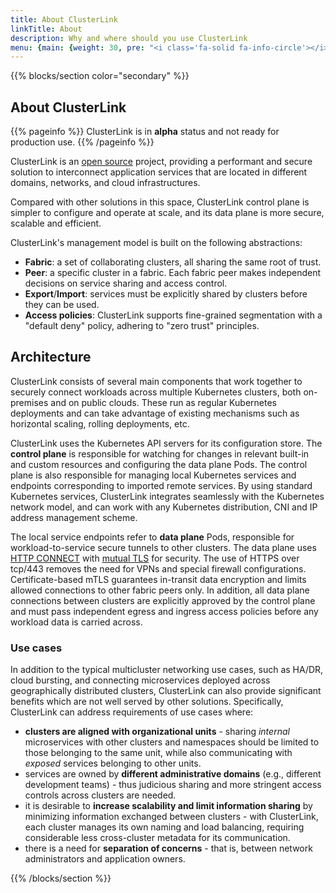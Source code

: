 ```yaml
---
title: About ClusterLink
linkTitle: About
description: Why and where should you use ClusterLink
menu: {main: {weight: 30, pre: "<i class='fa-solid fa-info-circle'></i>" }}
---
```


{{% blocks/section color="secondary" %}}

## About ClusterLink

{{% pageinfo %}}
ClusterLink is in **alpha** status and not ready for production use.
{{% /pageinfo %}}

ClusterLink is an [open source][] project, providing a performant and secure
 solution to interconnect application services that are located in different
 domains, networks, and cloud infrastructures.

 Compared with other solutions in this space, ClusterLink control plane is simpler
 to configure and operate at scale, and its data plane is more secure, scalable and
 efficient.

ClusterLink's management model is built on the following abstractions:

- **Fabric**: a set of collaborating clusters, all sharing the same root of trust.
- **Peer**: a specific cluster in a fabric. Each fabric peer makes independent
 decisions on service sharing and access control.
- **Export**/**Import**: services must be explicitly shared by clusters before
 they can be used.
- **Access policies**: ClusterLink supports fine-grained segmentation with a
 "default deny" policy, adhering to "zero trust" principles.

## Architecture

ClusterLink consists of several main components that work together to securely
 connect workloads across multiple Kubernetes clusters, both on-premises and on
 public clouds. These run as regular Kubernetes deployments and can take advantage
 of existing mechanisms such as horizontal scaling, rolling deployments, etc.

ClusterLink uses the Kubernetes API servers for its configuration store. The
 **control plane** is responsible for watching for changes in relevant built-in
 and custom resources and configuring the data plane Pods.
 The control plane is also responsible for managing local Kubernetes
 services and endpoints corresponding to imported remote services. By using
 standard Kubernetes services, ClusterLink integrates seamlessly with the Kubernetes
 network model, and can work with any Kubernetes distribution, CNI and IP address
 management scheme.

The local service endpoints refer to **data plane** Pods, responsible for
 workload-to-service secure tunnels to other clusters. The data plane uses
 [HTTP CONNECT][] with [mutual TLS][] for security.
 The use of HTTPS over tcp/443 removes the need for VPNs and special firewall
 configurations. Certificate-based mTLS guarantees in-transit data
 encryption and limits allowed connections to other fabric peers only. In addition,
 all data plane connections between clusters are explicitly approved by the
 control plane and must pass independent egress and ingress access policies
 before any workload data is carried across.

### Use cases

In addition to the typical multicluster networking use cases, such as
 HA/DR, cloud bursting, and connecting microservices deployed across
 geographically distributed clusters, ClusterLink can also provide
 significant benefits which are not well served by other solutions.
 Specifically, ClusterLink can address requirements of use cases where:

- **clusters are aligned with organizational units** - sharing *internal*
 microservices with other clusters and namespaces should be limited to those
 belonging to the same unit, while also communicating with *exposed* services
 belonging to other units.
- services are owned by **different administrative domains** (e.g., different
 development teams) - thus judicious sharing and more stringent access
 controls across clusters are needed.
- it is desirable to **increase scalability and limit information sharing** by
 minimizing information exchanged between clusters - with ClusterLink, each
 cluster manages its own naming and load balancing, requiring considerable
 less cross-cluster metadata for its communication.
- there is a need for **separation of concerns** - that is, between network administrators
 and application owners.

{{% /blocks/section %}}

[open source]: https://github.com/clusterlink-net/clusterlink
[HTTP CONNECT]: https://en.wikipedia.org/wiki/HTTP_tunnel
[mutual TLS]: https://en.wikipedia.org/wiki/Mutual_authentication#mTLS
